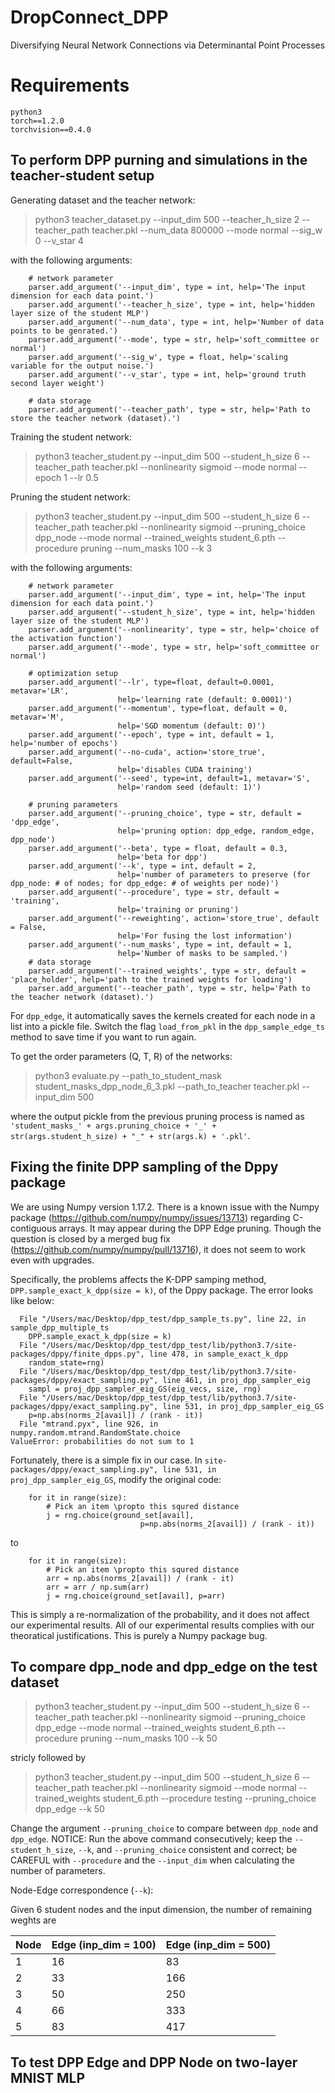 # DropConnect_DPP
Diversifying Neural Network Connections via Determinantal Point Processes

# Requirements
```
python3
torch==1.2.0
torchvision==0.4.0
```

## To perform DPP purning and simulations in the teacher-student setup

Generating dataset and the teacher network:
>python3 teacher_dataset.py --input_dim 500 --teacher_h_size 2 --teacher_path teacher.pkl --num_data 800000 --mode normal --sig_w 0 --v_star 4

with the following arguments:
```
	# network parameter
	parser.add_argument('--input_dim', type = int, help='The input dimension for each data point.')
	parser.add_argument('--teacher_h_size', type = int, help='hidden layer size of the student MLP')
	parser.add_argument('--num_data', type = int, help='Number of data points to be genrated.')
	parser.add_argument('--mode', type = str, help='soft_committee or normal')
	parser.add_argument('--sig_w', type = float, help='scaling variable for the output noise.')
	parser.add_argument('--v_star', type = int, help='ground truth second layer weight')

	# data storage
	parser.add_argument('--teacher_path', type = str, help='Path to store the teacher network (dataset).')
```

Training the student network:
>python3 teacher_student.py --input_dim 500 --student_h_size 6 --teacher_path teacher.pkl  --nonlinearity sigmoid  --mode normal  --epoch 1 --lr 0.5

Pruning the student network:
>python3 teacher_student.py --input_dim 500 --student_h_size 6 --teacher_path teacher.pkl  --nonlinearity sigmoid --pruning_choice dpp_node  --mode normal  --trained_weights student_6.pth --procedure pruning --num_masks 100 --k 3


with the following arguments:
```
	# network parameter
	parser.add_argument('--input_dim', type = int, help='The input dimension for each data point.')
	parser.add_argument('--student_h_size', type = int, help='hidden layer size of the student MLP')
	parser.add_argument('--nonlinearity', type = str, help='choice of the activation function')
	parser.add_argument('--mode', type = str, help='soft_committee or normal')

	# optimization setup
	parser.add_argument('--lr', type=float, default=0.0001, metavar='LR',
						help='learning rate (default: 0.0001)')
	parser.add_argument('--momentum', type=float, default = 0, metavar='M',
						help='SGD momentum (default: 0)')
	parser.add_argument('--epoch', type = int, default = 1, help='number of epochs')
	parser.add_argument('--no-cuda', action='store_true', default=False,
						help='disables CUDA training')
	parser.add_argument('--seed', type=int, default=1, metavar='S',
						help='random seed (default: 1)')

	# pruning parameters
	parser.add_argument('--pruning_choice', type = str, default = 'dpp_edge',
						help='pruning option: dpp_edge, random_edge, dpp_node')
	parser.add_argument('--beta', type = float, default = 0.3,
						help='beta for dpp')
	parser.add_argument('--k', type = int, default = 2,
						help='number of parameters to preserve (for dpp_node: # of nodes; for dpp_edge: # of weights per node)')
	parser.add_argument('--procedure', type = str, default = 'training',
						help='training or pruning')
	parser.add_argument('--reweighting', action='store_true', default = False,
						help='For fusing the lost information')
	parser.add_argument('--num_masks', type = int, default = 1,
						help='Number of masks to be sampled.')
	# data storage
	parser.add_argument('--trained_weights', type = str, default = 'place_holder', help='path to the trained weights for loading')
	parser.add_argument('--teacher_path', type = str, help='Path to the teacher network (dataset).')
```

For `dpp_edge`, it automatically saves the kernels created for each node in a list into a pickle file. Switch the flag `load_from_pkl` in the `dpp_sample_edge_ts` method to save time if you want to run again.


To get the order parameters (Q, T, R) of the networks:
>python3 evaluate.py --path_to_student_mask student_masks_dpp_node_6_3.pkl --path_to_teacher teacher.pkl --input_dim 500

where the output pickle from the previous pruning process is named as `'student_masks_' + args.pruning_choice + '_' + str(args.student_h_size) + "_" + str(args.k) + '.pkl'`.


## Fixing the finite DPP sampling of the Dppy package
We are using Numpy version 1.17.2. There is a known issue with the Numpy package (https://github.com/numpy/numpy/issues/13713) regarding C-contiguous arrays. It may appear during the DPP Edge pruning. Though the question is closed by a merged bug fix (https://github.com/numpy/numpy/pull/13716), it does not seem to work even with upgrades.

Specifically, the problems affects the K-DPP samping method, `DPP.sample_exact_k_dpp(size = k)`, of the Dppy package. The error looks like below:
```
  File "/Users/mac/Desktop/dpp_test/dpp_sample_ts.py", line 22, in sample_dpp_multiple_ts
    DPP.sample_exact_k_dpp(size = k)
  File "/Users/mac/Desktop/dpp_test/dpp_test/lib/python3.7/site-packages/dppy/finite_dpps.py", line 478, in sample_exact_k_dpp
    random_state=rng)
  File "/Users/mac/Desktop/dpp_test/dpp_test/lib/python3.7/site-packages/dppy/exact_sampling.py", line 461, in proj_dpp_sampler_eig
    sampl = proj_dpp_sampler_eig_GS(eig_vecs, size, rng)
  File "/Users/mac/Desktop/dpp_test/dpp_test/lib/python3.7/site-packages/dppy/exact_sampling.py", line 531, in proj_dpp_sampler_eig_GS
    p=np.abs(norms_2[avail]) / (rank - it))
  File "mtrand.pyx", line 926, in numpy.random.mtrand.RandomState.choice
ValueError: probabilities do not sum to 1
```

Fortunately, there is a simple fix in our case. In `site-packages/dppy/exact_sampling.py", line 531, in proj_dpp_sampler_eig_GS`, modify the original code:
```
    for it in range(size):
        # Pick an item \propto this squred distance
        j = rng.choice(ground_set[avail],
                             p=np.abs(norms_2[avail]) / (rank - it))
```
to
```
    for it in range(size):
        # Pick an item \propto this squred distance
        arr = np.abs(norms_2[avail]) / (rank - it)
        arr = arr / np.sum(arr)
        j = rng.choice(ground_set[avail], p=arr)
```

This is simply a re-normalization of the probability, and it does not affect our experimental results. All of our experimental results complies with our theoratical justifications. This is purely a Numpy package bug.


## To compare dpp_node and dpp_edge on the test dataset

>python3 teacher_student.py --input_dim 500 --student_h_size 6 --teacher_path teacher.pkl  --nonlinearity sigmoid --pruning_choice dpp_edge  --mode normal  --trained_weights student_6.pth --procedure pruning --num_masks 100 --k 50

stricly followed by

>python3 teacher_student.py --input_dim 500 --student_h_size 6 --teacher_path teacher.pkl  --nonlinearity sigmoid  --mode normal  --trained_weights student_6.pth --procedure testing --pruning_choice dpp_edge --k 50


Change the argument `--pruning_choice` to compare between `dpp_node` and `dpp_edge`.
NOTICE: Run the above command consecutively; keep the `--student_h_size`, `--k`, and `--pruning_choice` consistent and correct; be CAREFUL with `--procedure` and the `--input_dim` when calculating the number of parameters.

Node-Edge correspondence (`--k`):

Given 6 student nodes and the input dimension, the number of remaining weghts are

|Node   |Edge (inp_dim = 100)  	|Edge (inp_dim = 500)  	|
|---	|---	|---
|1   	|16   	|83   	|
|2  	|33 	|166   	|
|3  	|50  	|250   	|
|4  	|66   	|333   	|
|5  	|83   	|417   	|


## To test DPP Edge and DPP Node on two-layer MNIST MLP


